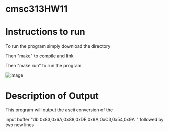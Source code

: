 # cmsc313HW11
# Instructions to run
To run the program simply download the directory

Then "make" to compile and link

Then "make run" to run the program

![image](https://github.com/user-attachments/assets/7116c063-a81a-4571-805b-977d7af99f6b)

# Description of Output
This program will output the ascii conversion of the 

input buffer "db  0x83,0x6A,0x88,0xDE,0x9A,0xC3,0x54,0x9A " followed by two new lines
